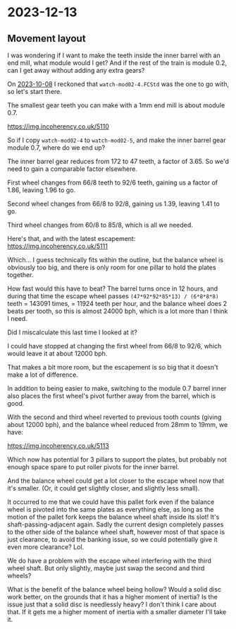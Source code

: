 # 2023-12-13

## Movement layout

I was wondering if I want to make the teeth inside the inner barrel with an end mill, what module would I get? And if
the rest of the train is module 0.2, can I get away without adding any extra gears?

On [2023-10-08](20231008.md) I reckoned that `watch-mod02-4.FCStd` was the one to go with, so let's start there.

The smallest gear teeth you can make with a 1mm end mill is about module 0.7.

https://img.incoherency.co.uk/5110

So if I copy `watch-mod02-4` to `watch-mod02-5`, and make the inner barrel gear module 0.7, where do we end up?

The inner barrel gear reduces from 172 to 47 teeth, a factor of 3.65. So we'd need to gain a comparable factor
elsewhere.

First wheel changes from 66/8 teeth to 92/6 teeth, gaining us a factor of 1.86, leaving 1.96 to go.

Second wheel changes from 66/8 to 92/8, gaining us 1.39, leaving 1.41 to go.

Third wheel changes from 60/8 to 85/8, which is all we needed.

Here's that, and with the latest escapement: https://img.incoherency.co.uk/5111

Which... I guess technically fits within the outline, but the balance wheel is obviously too big,
and there is only room for one pillar to hold the plates together.

How fast would this have to beat? The barrel turns once in 12 hours, and during that time the escape
wheel passes `(47*92*92*85*13) / (6*8*8*8)` teeth = 143091 times, = 11924 teeth per hour, and the
balance wheel does 2 beats per tooth, so this is almost 24000 bph, which is a lot more than I think I need.

Did I miscalculate this last time I looked at it?

I could have stopped at changing the first wheel from 66/8 to 92/6, which would leave it at about 12000 bph.

That makes a bit more room, but the escapement is so big that it doesn't make a lot of difference.

In addition to being easier to make, switching to the module 0.7 barrel inner also places the first wheel's
pivot further away from the barrel, which is good.

With the second and third wheel reverted to previous tooth counts (giving about 12000 bph), and the balance
wheel reduced from 28mm to 19mm, we have:

https://img.incoherency.co.uk/5113

Which now has potential for 3 pillars to support the plates, but probably not enough space spare to put
roller pivots for the inner barrel.

And the balance wheel could get a lot closer to the escape wheel now that it's smaller. (Or, it could
get slightly closer, and slightly less small).

It occurred to me that we could have this pallet fork even if the balance wheel is pivoted into the same
plates as everything else, as long as the motion of the pallet fork keeps the balance wheel
shaft inside its slot! It's shaft-passing-adjacent again. Sadly the current design completely passes to
the other side of the balance wheel shaft, however most of that space is just clearance, to avoid the banking
issue, so we could potentially give it even more clearance? Lol.

We do have a problem with the escape wheel interfering with the third wheel shaft. But only slightly, maybe just swap the second
and third wheels?

What is the benefit of the balance wheel being hollow? Would a solid disc work better, on the grounds that it has
a higher moment of inertia? Is the issue just that a solid disc is needlessly heavy? I don't think I care about that.
If it gets me a higher moment of inertia with a smaller diameter I'll take it.
